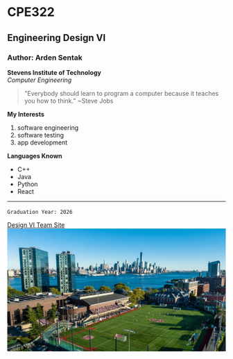 # CPE322
## Engineering Design VI
### Author: Arden Sentak
**Stevens Institute of Technology**
<br/>
*Computer Engineering*
> "Everybody should learn to program a computer because it teaches you how to think." ~Steve Jobs

**My Interests**
1. software engineering
2. software testing
3. app development

**Languages Known**
- C++
- Java
- Python
- React

--- 

`Graduation Year: 2026`

[Design VI Team Site](https://sites.google.com/stevens.edu/githubguardians/home)
<br/>
![Image of Stevens Institute of Technology](https://github.com/ardensentak/CPE322/blob/main/stevensImage.jpg)
